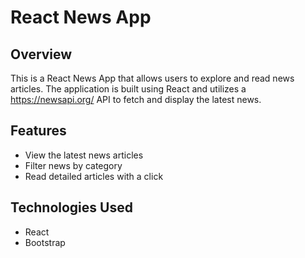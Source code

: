 # React News App

## Overview
This is a React News App that allows users to explore and read news articles. The application is built using React and utilizes a https://newsapi.org/ API to fetch and display the latest news.

## Features
- View the latest news articles
- Filter news by category
- Read detailed articles with a click


## Technologies Used
- React
- Bootstrap
